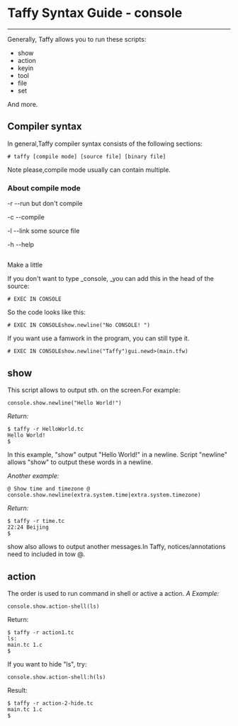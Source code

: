 # Taffy Syntax Guide - console

---

Generally, Taffy allows you to run these scripts:

* show
* action
* keyin
* tool
* file
* set

And more.

## Compiler syntax

In general,Taffy compiler syntax consists of the following sections:

`# taffy [compile mode] [source file] [binary file]`

Note please,compile mode usually can contain multiple.


### About compile mode

-r    --run but don't compile

-c    --compile

-l     --link some source file

-h    --help

## 
Make a little

If you don't want to type \_console, \_you can add this in the head of the source:

`# EXEC IN CONSOLE`

So the code looks like this:

`# EXEC IN CONSOLEshow.newline("No CONSOLE! ")`

If you want use a famwork in the program, you can still type it.

`# EXEC IN CONSOLEshow.newline("Taffy")gui.newd>(main.tfw)`

## show

This script allows to output sth. on the screen.For example:

```
console.show.newline("Hello World!")
```

_Return:_

```
$ taffy -r HelloWorld.tc
Hello World!
$
```

In this example, "show" output "Hello World!" in a newline. Script "newline" allows "show" to output these words in a newline.

_Another example:_

```
@ Show time and timezone @
console.show.newline(extra.system.time|extra.system.timezone)
```

_Return:_

```
$ taffy -r time.tc
22:24 Beijing
$
```

show also allows to output another messages.In Taffy, notices\/annotations need to included in tow @.

## action

The order is used to run command in shell or active a action.
_A Example:_

```
console.show.action-shell(ls)
```

Return:

```
$ taffy -r action1.tc
ls:
main.tc 1.c
$
```

If you want to hide "ls", try:

```
console.show.action-shell:h(ls)
```

Result:

```
$ taffy -r action-2-hide.tc
main.tc 1.c
$
```

